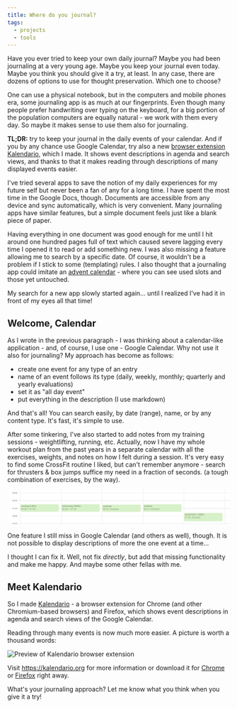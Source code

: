 ```yaml
---
title: Where do you journal?
tags:
  - projects
  - tools
---
```


Have you ever tried to keep your own daily journal? Maybe you had been journaling at a very young age. Maybe you keep your journal even today. Maybe you think you should give it a try, at least. In any case, there are dozens of options to use for thought preservation. Which one to choose?

One can use a physical notebook, but in the computers and mobile phones era, some journaling app is as much at our fingerprints. Even though many people prefer handwriting over typing on the keyboard, for a big portion of the population computers are equally natural - we work with them every day. So maybe it makes sense to use them also for journaling.

<Tip>

**TL;DR:** try to keep your journal in the daily events of your calendar. And if you by any chance use Google Calendar, try also a new [browser extension Kalendario](https://kalendario.com), which I made. It shows event descriptions in agenda and search views, and thanks to that it makes reading through descriptions of many displayed events easier.

</Tip>

I've tried several apps to save the notion of my daily experiences for my future self but never been a fan of any for a long time. I have spent the most time in the Google Docs, though. Documents are accessible from any device and sync automatically, which is very convenient. Many journaling apps have similar features, but a simple document feels just like a blank piece of paper.

Having everything in one document was good enough for me until I hit around one hundred pages full of text which caused severe lagging every time I opened it to read or add something new. I was also missing a feature allowing me to search by a specific date. Of course, it wouldn't be a problem if I stick to some (templating) rules. I also thought that a journaling app could imitate an [advent calendar](https://www.google.com/search?tbm=isch&q=advent+calendar) - where you can see used slots and those yet untouched.

My search for a new app slowly started again... until I realized I've had it in front of my eyes all that time!

## Welcome, Calendar

As I wrote in the previous paragraph - I was thinking about a calendar-like application - and, of course, I use one - Google Calendar. Why not use it also for journaling? My approach has become as follows:

- create one event for any type of an entry
- name of an event follows its type (daily, weekly, monthly; quarterly and yearly evaluations)
- set it as "all day event"
- put everything in the description (I use markdown)

And that's all! You can search easily, by date (range), name, or by any content type. It's fast, it's simple to use.

After some tinkering, I've also started to add notes from my training sessions - weightlifting, running, etc. Actually, now I have my whole workout plan from the past years in a separate calendar with all the exercises, weights, and notes on how I felt during a session. It's very easy to find some CrossFit routine I liked, but can't remember anymore - search for thrusters & box jumps suffice my need in a fraction of seconds. (a tough combination of exercises, by the way).

![Training calendar in Google Calendar](../../../images/journaling/trainings.png)

One feature I still miss in Google Calendar (and others as well), though. It is not possible to display descriptions of more the one event at a time...

I thought I can fix it. Well, not fix _directly_, but add that missing functionality and make me happy. And maybe some other fellas with me.

## Meet Kalendario

So I made [Kalendario](https://kalendario.org/) - a browser extension for Chrome (and other Chromium-based browsers) and Firefox, which shows event descriptions in agenda and search views of the Google Calendar.

Reading through many events is now much more easier. A picture is worth a thousand words:

![Preview of Kalendario browser extension](https://kalendario.org/live.gif)

<Tip>

Visit https://kalendario.org for more information or download it for [Chrome](https://chrome.google.com/webstore/detail/kalendario-for-google-calendar/ccoehijdbponhcemihobmdpaeenmgchg) or [Firefox](https://addons.mozilla.org/en-GB/firefox/addon/kalendario-for-google-calendar/) right away.

</Tip>

What's your journaling approach? Let me know what you think when you give it a try!
